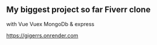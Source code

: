 ## My biggest project so far Fiverr clone
with Vue Vuex MongoDb & express

https://gigerrs.onrender.com
